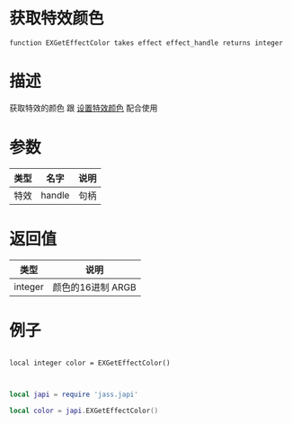 
# 获取特效颜色
```jass
function EXGetEffectColor takes effect effect_handle returns integer 

```
# 描述
获取特效的颜色  跟 [设置特效颜色](Japi/设置特效颜色) 配合使用

# 参数
类型|名字|说明
--|--|--
特效|handle| 句柄


# 返回值
类型|说明
--|--
integer|颜色的16进制 ARGB


# 例子

```jass

local integer color = EXGetEffectColor()

```

```lua


local japi = require 'jass.japi'

local color = japi.EXGetEffectColor()

```


